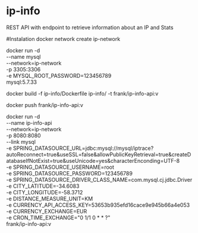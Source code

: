 # ip-info
REST API with endpoint to retrieve information about an IP and Stats

#Instalation
docker network create ip-network

docker run -d \
--name mysql \
--network=ip-network \
-p 3305:3306 \
-e MYSQL_ROOT_PASSWORD=123456789 \
mysql:5.7.33

docker build -f ip-info/Dockerfile ip-info/ -t frank/ip-info-api:v

docker push frank/ip-info-api:v

docker run -d \
--name ip-info-api \
--network=ip-network \
-p 8080:8080 \
--link mysql \
-e SPRING_DATASOURCE_URL=jdbc:mysql://mysql/iptrace?autoReconnect=true&useSSL=false&allowPublicKeyRetrieval=true&createDatabaseIfNotExist=true&useUnicode=yes&characterEnconding=UTF-8 \
-e SPRING_DATASOURCE_USERNAME=root \
-e SPRING_DATASOURCE_PASSWORD=123456789 \
-e SPRING_DATASOURCE_DRIVER_CLASS_NAME=com.mysql.cj.jdbc.Driver \
-e CITY_LATITUDE=-34.6083 \
-e CITY_LONGITUDE=-58.3712 \
-e DISTANCE_MEASURE_UNIT=KM \
-e CURRENCY_API_ACCESS_KEY=53653b935efd16cace9e945b66a4e053 \
-e CURRENCY_EXCHANGE=EUR \
-e CRON_TIME_EXCHANGE="0 1/1 0 * * ?" \
frank/ip-info-api:v